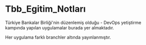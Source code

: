 # Tbb_Egitim_Notları

Türkiye Bankalar Birliği'nin düzenlemiş olduğu -
DevOps yetiştirme kampında yapılan uygulamalar burada yer almaktadır.

Her uygulama farklı branchler altında yayınlanmıştır.
